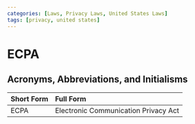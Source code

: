 ```yaml
---
categories: [Laws, Privacy Laws, United States Laws]
tags: [privacy, united states]
---
```


# ECPA

## Acronyms, Abbreviations, and Initialisms

Short Form | Full Form
:--- | :---
ECPA | Electronic Communication Privacy Act
